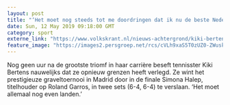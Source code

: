 ```yaml
---
layout: post
title: "‘Het moet nog steeds tot me doordringen dat ik nu de beste Nederlandse tennisster ben’"
date: Sun, 12 May 2019 09:18:00 GMT
category: sport
externe_link: "https://www.volkskrant.nl/nieuws-achtergrond/kiki-bertens-het-moet-nog-steeds-tot-me-doordringen-dat-ik-nu-de-beste-nederlandse-tennisster-ben~b1512c4b/"
feature_image: "https://images2.persgroep.net/rcs/cVLh9xaS5T0zUZ0-ZWuskHI-Zeg/diocontent/148021761/_crop/561/0/3644/3648/_fill/320/320?appId=93a17a8fd81db0de025c8abd1cca1279&quality=0.85"
---
```


Nog geen uur na de grootste triomf in haar carrière beseft tennisster Kiki Bertens nauwelijks dat ze opnieuw grenzen heeft verlegd. Ze wint het prestigieuze graveltoernooi in Madrid door in de finale Simona Halep, titelhouder op Roland Garros, in twee sets (6-4, 6-4) te verslaan. ‘Het moet allemaal nog even landen.’
